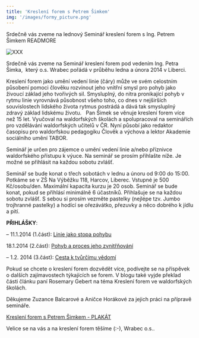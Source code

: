 ```yaml
---
title: 'Kreslení forem s Petrem Šimkem'
img: '/images/formy_picture.png'
---
```


Srdečně vás zveme na lednový Seminář kreslení forem s Ing. Petrem Šimkem
READMORE

![XXX](/images/formy_plakat.png)

Srdečně vás zveme na Seminář kreslení forem pod vedením Ing. Petra Šimka,  který o.s. Wrabec pořádá v průběhu ledna a února 2014 v Liberci.

Kreslení forem jako umění vedení linie (čáry) může ve svém celostním působení pomoci člověku rozvinout jeho vnitřní smysl pro pohyb jako živoucí základ jeho tvořivých sil. Smysluplný, do nitra pronikající pohyb v rytmu linie vyrovnává působnost všeho toho, co dnes v nejširších souvislostech lidského života rytmus postrádá a dává tak smysluplný zdravý základ lidskému životu.
 
Pan Šimek se věnuje kreslení forem více než 15 let. Vyučoval na waldorfských školách a spolupracoval na seminářích pro vzdělávání waldorfských učitelů v ČR. Nyní působí jako redaktor časopisu pro waldorfskou pedagogiku Člověk a výchova a lektor Akademie sociálního umění TABOR.

Seminář je určen pro zájemce o umění vedení linie a/nebo příznivce waldorfského přístupu k výuce. Na seminář se prosím přihlašte níže. Je možné se přihlásit na každou sobotu zvlášť.

Seminář se bude konat o třech sobotách v lednu a únoru od 9:00 do 15:00. Potkáme se v ZŠ Na Výběžku 118, Harcov, Liberec. Vstupné je 500 Kč/osobu/den. Maximální kapacita kurzu je 20 osob. Seminář se bude konat, pokud se přihlásí minimálně 6 účastníků. Přihlašuje se na každou sobotu zvlášť. S sebou si prosím vezměte pastelky (nejlépe tzv. Jumbo trojhranné pastelky) a hodící se ořezávátko, přezuvky a něco dobrého k jídlu a pití.

**PŘIHLÁŠKY**:

– 11.1.2014 (1.část): [Linie jako stopa pohybu]( https://docs.google.com/forms/d/1YQQ3ehzbt0qRgoSyYLRe3Dm1HRdnwD5ycWbR803rthY/viewform)

18.1.2014 (2.část): [Pohyb a proces jeho zvnitřňování]( https://docs.google.com/forms/d/15E9QMKEIa4xdPz8-wx4s1cpDnqFnkk4GbHlPG6pX4Uc/viewform)

–	1.2. 2014 (3.část): [Cesta k tvůrčímu vědomí]( https://docs.google.com/forms/d/18ApBr6dNlU7vuhJbg1oBmbSzohhJ17d9DnzmX85joqk/viewform)

Pokud se chcete o kreslení forem dozvědět více, podívejte se na příspěvek o dalších zajímavostech týkajících se forem. V blogu také vyjde překlad části článku paní Rosemary Gebert na téma Kreslení forem ve waldorfských školách.

Děkujeme Zuzance Balcarové a Aničce Horákové za jejich práci na přípravě semináře.

[Kreslení forem s Petrem Šimkem - PLAKÁT](/docs/formy_plakat.pdf)

Velice se na vás a na kreslení forem těšíme (:-), Wrabec o.s..
